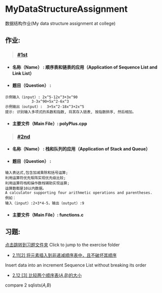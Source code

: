 # MyDataStructureAssignment
数据结构作业(My data structure assignment at college)

## 作业:
> ### [#1st](1st)
- #### 名称（Name） 		: 顺序表和链表的应用（Application of Sequence List and Link List）
- #### 题目（Question）		: 
```
示例输入（input）: 2x^5-12x^3+3x^90
          	3-3x^90+5x^2-6x^3
示例输出（output）:  3+5x^2-18x^3+2x^5
提示: 识别输入多项式的系数和指数, 将其存入链表, 按指数排序, 然后相加。
```

- #### 主要文件（Main File）: polyPlus.cpp

> ### [#2nd](2nd)
- #### 名称（Name）		: 栈和队列的应用（Application of Stack and Queue）
- #### 题目（Question）	: 
```
输入表达式,包含加减乘除和括号运算;
利用运算符优先矩阵实现优先级比较;
利用运算符栈和操作数栈辅助实现运算;
运算数都是10以内数据。
A calculator supporting four arithmetic operations and parentheses.
例如：
输入（input）:2+3*4-5，输出（output）:9
```
- #### 主要文件（Main File）: functions.c

## 习题:
[点击跳转到习题文件夹](exercise) Click to jump to the exercise folder

- [2.11[2] 将元素插入到非递减顺序表中，且不破坏其顺序](exercise/2.11.2)

Insert data into an increment Sequence List without breaking its order

- [2.12 [3] 比较两个顺序表(*A,B*)的大小](exercise/2.12.3)

compare 2 sqlists(*A,B*)